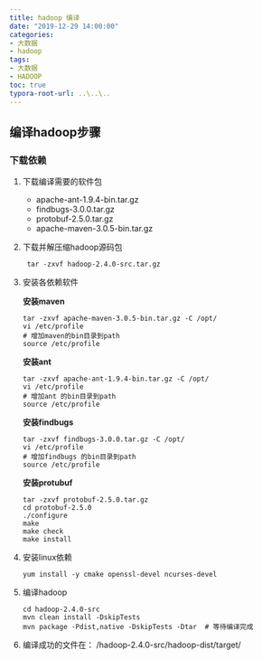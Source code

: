 ```yaml
---
title: hadoop 编译
date: "2019-12-29 14:00:00"
categories:
- 大数据
- hadoop
tags:
- 大数据
- HADOOP
toc: true
typora-root-url: ..\..\..
---
```


## 编译hadoop步骤

### 下载依赖

1. 下载编译需要的软件包
   - apache-ant-1.9.4-bin.tar.gz
   - findbugs-3.0.0.tar.gz
   - protobuf-2.5.0.tar.gz
   - apache-maven-3.0.5-bin.tar.gz

2. 下载并解压缩hadoop源码包

   ```shell
    tar -zxvf hadoop-2.4.0-src.tar.gz
   ```

3. 安装各依赖软件

   **安装maven**

   ```shell
   tar -zxvf apache-maven-3.0.5-bin.tar.gz -C /opt/
   vi /etc/profile
   # 增加maven的bin目录到path
   source /etc/profile
   ```

   **安装ant**

   ```shell
   tar -zxvf apache-ant-1.9.4-bin.tar.gz -C /opt/
   vi /etc/profile
   # 增加ant 的bin目录到path
   source /etc/profile
   ```

   **安装findbugs**

   ```shell
   tar -zxvf findbugs-3.0.0.tar.gz -C /opt/
   vi /etc/profile
   # 增加findbugs 的bin目录到path
   source /etc/profile
   ```

   **安装protubuf**

   ```shell
   tar -zxvf protobuf-2.5.0.tar.gz
   cd protobuf-2.5.0
   ./configure
   make
   make check
   make install 
   ```

4. 安装linux依赖

   ```shell
   yum install -y cmake openssl-devel ncurses-devel
   ```

5. 编译hadoop

   ```shell
   cd hadoop-2.4.0-src
   mvn clean install -DskipTests
   mvn package -Pdist,native -DskipTests -Dtar  # 等待编译完成
   ```

6. 编译成功的文件在： /hadoop-2.4.0-src/hadoop-dist/target/